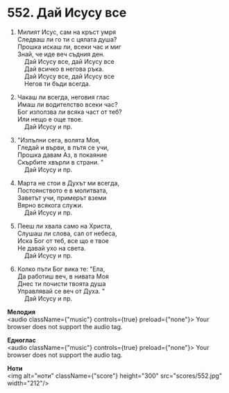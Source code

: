 # 552. Дай Исусу все  

1. Милият Исус, сам на кръст умря  
Следваш ли го ти с цялата душа?  
Прошка искаш ли, всеки час и миг  
Знай, че иде веч съдния ден.  
    Дай Исусу все, дай Исусу все  
    Дай всичко в негова ръка.  
    Дай Исусу все, дай Исусу все  
    Негов ти бъди всегда.  

2. Чакаш ли всегда, неговия глас  
Имаш ли водителство всеки час?  
Бог използва ли всяка част от теб?  
Или нещо е още твое.  
    Дай Исусу и пр.  

3. "Изпълни сега, волята Моя,  
Гледай и върви, в пътя се учи,  
Прошка давам Аз, в покаяние  
Скърбите хвърли в страни. "  
    Дай Исусу и пр.  

4. Марта не стои в Духът ми всегда,  
Постоянството е в молитвата,  
Заветът учи, примерът вземи  
Вярно всякога служи.  
    Дай Исусу и пр.  

5. Пееш ли хвала само на Христа,  
Слушаш ли слова, сал от небеса,  
Иска Бог от теб, все що е твое  
Не давай ухо на света.  
    Дай Исусу и пр.  

6. Колко пъти Бог вика те: "Ела,  
Да работиш веч, в нивата Моя  
Днес ти почисти твоята душа  
Управлявай се веч от Духа. "  
    Дай Исусу и пр.  

__Мелодия__  
<audio className={"music"} controls={true} preload={"none"}><source src="mp3/552.mp3" type="audio/mpeg"/>
Your browser does not support the audio tag.
</audio>  

__Едноглас__  
<audio className={"music"} controls={true} preload={"none"}><source src="transp/552.mp3" type="audio/mpeg"/>
Your browser does not support the audio tag.
</audio>  

__Ноти__  
<img alt="ноти" className={"score"} height="300" src="scores/552.jpg" width="212"/>
